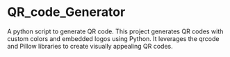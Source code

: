 # QR_code_Generator
A python script to generate QR code.
This project generates QR codes with custom colors and embedded logos using Python. It leverages the qrcode and Pillow libraries to create visually appealing QR codes.
